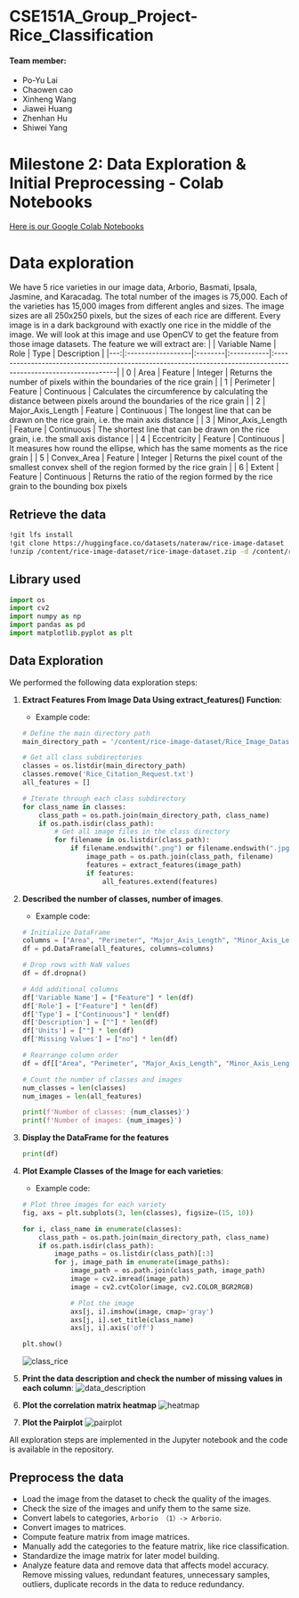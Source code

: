 # CSE151A_Group_Project-Rice_Classification

#### Team member:
* Po-Yu Lai
* Chaowen cao
* Xinheng Wang
* Jiawei Huang
* Zhenhan Hu
* Shiwei Yang

# Milestone 2: Data Exploration & Initial Preprocessing - Colab Notebooks
[Here is our Google Colab Notebooks](https://colab.research.google.com/drive/1bM3yfj60lDQ3N6NRP37qrv_-08Auf9Cd?usp=sharing)

# Data exploration

We have 5 rice varieties in our image data, Arborio, Basmati, Ipsala, Jasmine, and Karacadag. The total number of the images is 75,000. Each of the varieties has 15,000 images from different angles and sizes. The image sizes are all 250x250 pixels, but the sizes of each rice are different. Every image is in a dark background with exactly one rice in the middle of the image. We will look at this image and use OpenCV to get the feature from those image datasets. The feature we will extract are:
|    | Variable Name     | Role    | Type       | Description                                                                                                     |
|---:|:------------------|:--------|:-----------|:----------------------------------------------------------------------------------------------------------------|
|  0 | Area              | Feature | Integer    | Returns the number of pixels within the boundaries of the rice grain                                            |
|  1 | Perimeter         | Feature | Continuous | Calculates the circumference by calculating the distance between pixels around the boundaries of the rice grain |
|  2 | Major_Axis_Length | Feature | Continuous | The longest line that can be drawn on the rice grain, i.e. the main axis distance                               |
|  3 | Minor_Axis_Length | Feature | Continuous | The shortest line that can be drawn on the rice grain, i.e. the small axis distance                             |
|  4 | Eccentricity      | Feature | Continuous | It measures how round the ellipse, which has the same moments as the rice grain                                 |
|  5 | Convex_Area       | Feature | Integer    | Returns the pixel count of the smallest convex shell of the region formed by the rice grain                     |
|  6 | Extent            | Feature | Continuous | Returns the ratio of the region formed by the rice grain to the bounding box pixels   

## Retrieve the data

```bash
!git lfs install
!git clone https://huggingface.co/datasets/nateraw/rice-image-dataset
!unzip /content/rice-image-dataset/rice-image-dataset.zip -d /content/rice-image-dataset/
```

## Library used

```python
import os
import cv2
import numpy as np
import pandas as pd
import matplotlib.pyplot as plt
```

## Data Exploration

We performed the following data exploration steps:

1. **Extract Features From Image Data Using extract_features() Function**:
   - Example code:
    ```python
    # Define the main directory path
    main_directory_path = '/content/rice-image-dataset/Rice_Image_Dataset'

    # Get all class subdirectories
    classes = os.listdir(main_directory_path)
    classes.remove('Rice_Citation_Request.txt')
    all_features = []

    # Iterate through each class subdirectory
    for class_name in classes:
        class_path = os.path.join(main_directory_path, class_name)
        if os.path.isdir(class_path):
            # Get all image files in the class directory
            for filename in os.listdir(class_path):
                if filename.endswith(".png") or filename.endswith(".jpg"):
                    image_path = os.path.join(class_path, filename)
                    features = extract_features(image_path)
                    if features:
                        all_features.extend(features)
    ```

2. **Described the number of classes, number of images**.
    - Example code:
    ```python
    # Initialize DataFrame
    columns = ["Area", "Perimeter", "Major_Axis_Length", "Minor_Axis_Length", "Eccentricity", "Convex_Area", "Extent"]
    df = pd.DataFrame(all_features, columns=columns)

    # Drop rows with NaN values
    df = df.dropna()

    # Add additional columns
    df['Variable Name'] = ["Feature"] * len(df)
    df['Role'] = ["Feature"] * len(df)
    df['Type'] = ["Continuous"] * len(df)
    df['Description'] = [""] * len(df)
    df['Units'] = [""] * len(df)
    df['Missing Values'] = ["no"] * len(df)

    # Rearrange column order
    df = df[["Area", "Perimeter", "Major_Axis_Length", "Minor_Axis_Length", "Eccentricity", "Convex_Area", "Extent"]]

    # Count the number of classes and images
    num_classes = len(classes)
    num_images = len(all_features)

    print(f'Number of classes: {num_classes}')
    print(f'Number of images: {num_images}')
    ```

3. **Display the DataFrame for the features**
   ```python
   print(df)
   ```

4. **Plot Example Classes of the Image for each varieties**:
   - Example code:

    ```python
    # Plot three images for each variety
    fig, axs = plt.subplots(3, len(classes), figsize=(15, 10))

    for i, class_name in enumerate(classes):
        class_path = os.path.join(main_directory_path, class_name)
        if os.path.isdir(class_path):
            image_paths = os.listdir(class_path)[:3]
            for j, image_path in enumerate(image_paths):
                image_path = os.path.join(class_path, image_path)
                image = cv2.imread(image_path)
                image = cv2.cvtColor(image, cv2.COLOR_BGR2RGB)

                # Plot the image
                axs[j, i].imshow(image, cmap='gray')
                axs[j, i].set_title(class_name)
                axs[j, i].axis('off')

    plt.show()
    ```
    ![class_rice](https://github.com/Astraeven0502/CSE151A_Group_Project-Rice_Classification/blob/main/data_picture/class_rice_display_three.png)

5. **Print the data description and check the number of missing values in each column**:
![data_description](https://raw.githubusercontent.com/Astraeven0502/CSE151A_Group_Project-Rice_Classification/main/data_picture/Data_description.png)

6. **Plot the correlation matrix heatmap**
![heatmap](https://raw.githubusercontent.com/Astraeven0502/CSE151A_Group_Project-Rice_Classification/main/data_picture/heatmap.png)

7. **Plot the Pairplot**
![pairplot](https://raw.githubusercontent.com/Astraeven0502/CSE151A_Group_Project-Rice_Classification/main/data_picture/pairplot.png)


All exploration steps are implemented in the Jupyter notebook and the code is available in the repository.

## Preprocess the data
* Load the image from the dataset to check the quality of the images.
* Check the size of the images and unify them to the same size.
* Convert labels to categories, `Arborio （1）-> Arborio`.
* Convert images to matrices.
* Compute feature matrix from image matrices.
* Manually add the categories to the feature matrix, like rice classification.
* Standardize the image matrix for later model building.
* Analyze feature data and remove data that affects model accuracy. Remove missing values, redundant features, unnecessary samples, outliers, duplicate records in the data to reduce redundancy.
